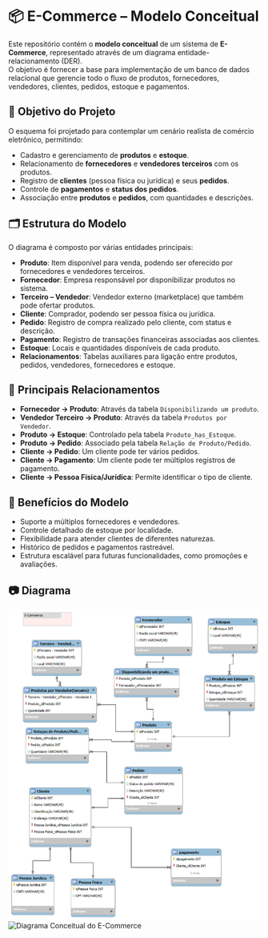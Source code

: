 # 📦 E-Commerce – Modelo Conceitual

Este repositório contém o **modelo conceitual** de um sistema de **E-Commerce**, representado através de um diagrama entidade-relacionamento (DER).  
O objetivo é fornecer a base para implementação de um banco de dados relacional que gerencie todo o fluxo de produtos, fornecedores, vendedores, clientes, pedidos, estoque e pagamentos.

## 🎯 Objetivo do Projeto
O esquema foi projetado para contemplar um cenário realista de comércio eletrônico, permitindo:

- Cadastro e gerenciamento de **produtos** e **estoque**.
- Relacionamento de **fornecedores** e **vendedores terceiros** com os produtos.
- Registro de **clientes** (pessoa física ou jurídica) e seus **pedidos**.
- Controle de **pagamentos** e **status dos pedidos**.
- Associação entre **produtos** e **pedidos**, com quantidades e descrições.

## 🗂 Estrutura do Modelo
O diagrama é composto por várias entidades principais:

- **Produto**: Item disponível para venda, podendo ser oferecido por fornecedores e vendedores terceiros.
- **Fornecedor**: Empresa responsável por disponibilizar produtos no sistema.
- **Terceiro – Vendedor**: Vendedor externo (marketplace) que também pode ofertar produtos.
- **Cliente**: Comprador, podendo ser pessoa física ou jurídica.
- **Pedido**: Registro de compra realizado pelo cliente, com status e descrição.
- **Pagamento**: Registro de transações financeiras associadas aos clientes.
- **Estoque**: Locais e quantidades disponíveis de cada produto.
- **Relacionamentos**: Tabelas auxiliares para ligação entre produtos, pedidos, vendedores, fornecedores e estoque.

## 🔗 Principais Relacionamentos
- **Fornecedor → Produto**: Através da tabela `Disponibilizando um produto`.
- **Vendedor Terceiro → Produto**: Através da tabela `Produtos por Vendedor`.
- **Produto → Estoque**: Controlado pela tabela `Produto_has_Estoque`.
- **Produto → Pedido**: Associado pela tabela `Relação de Produto/Pedido`.
- **Cliente → Pedido**: Um cliente pode ter vários pedidos.
- **Cliente → Pagamento**: Um cliente pode ter múltiplos registros de pagamento.
- **Cliente → Pessoa Física/Jurídica**: Permite identificar o tipo de cliente.

## 📌 Benefícios do Modelo
- Suporte a múltiplos fornecedores e vendedores.
- Controle detalhado de estoque por localidade.
- Flexibilidade para atender clientes de diferentes naturezas.
- Histórico de pedidos e pagamentos rastreável.
- Estrutura escalável para futuras funcionalidades, como promoções e avaliações.

## 📷 Diagrama
![Diagrama Conceitual do E-Commerce](E-commerce%20Refinado.png)
<img src="file:///C:/Users/Stella%20C.%20Aranha/Downloads/E-commerce%20Refinado.png" alt="Diagrama Conceitual do E-Commerce">
